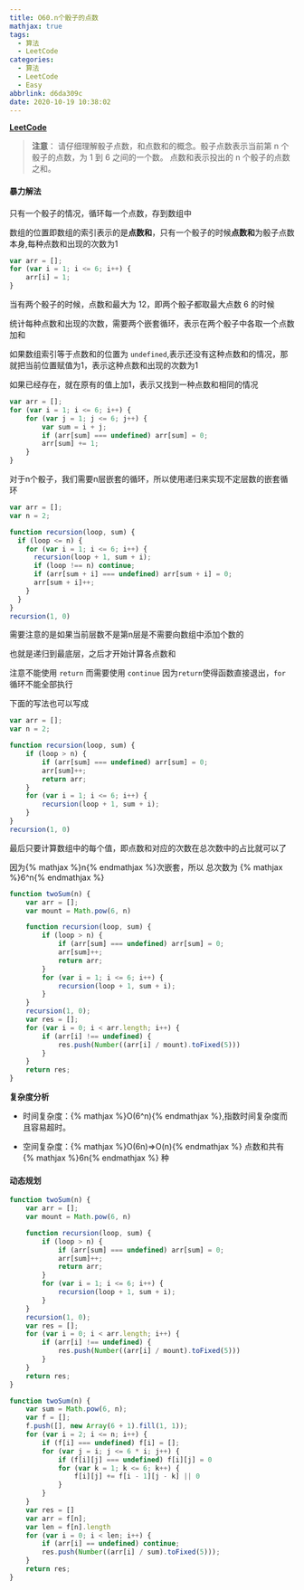 ```yaml
---
title: O60.n个骰子的点数
mathjax: true
tags:
  - 算法
  - LeetCode
categories:
  - 算法
  - LeetCode
  - Easy
abbrlink: d6da309c
date: 2020-10-19 10:38:02
---
```


**[LeetCode](https://leetcode-cn.com/problems/nge-tou-zi-de-dian-shu-lcof/)**

> **注意**： 请仔细理解骰子点数，和点数和的概念。骰子点数表示当前第 n 个骰子的点数，为 1 到 6 之间的一个数。 点数和表示投出的 n 个骰子的点数之和。

#### 暴力解法

只有一个骰子的情况，循环每一个点数，存到数组中

数组的位置即数组的索引表示的是**点数和**，只有一个骰子的时候**点数和**为骰子点数本身,每种点数和出现的次数为1

```javascript
var arr = [];
for (var i = 1; i <= 6; i++) {
    arr[i] = 1;
}
```

当有两个骰子的时候，点数和最大为 12，即两个骰子都取最大点数 6 的时候

统计每种点数和出现的次数，需要两个嵌套循环，表示在两个骰子中各取一个点数加和

如果数组索引等于点数和的位置为 `undefined`,表示还没有这种点数和的情况，那就把当前位置赋值为1，表示这种点数和出现的次数为1

如果已经存在，就在原有的值上加1，表示又找到一种点数和相同的情况

```javascript
var arr = [];
for (var i = 1; i <= 6; i++) {
    for (var j = 1; j <= 6; j++) {
        var sum = i + j;
        if (arr[sum] === undefined) arr[sum] = 0;
        arr[sum] += 1;
    }
}
```

对于n个骰子，我们需要n层嵌套的循环，所以使用递归来实现不定层数的嵌套循环

```javascript
var arr = [];
var n = 2;

function recursion(loop, sum) {
  if (loop <= n) {
    for (var i = 1; i <= 6; i++) {
      recursion(loop + 1, sum + i);
      if (loop !== n) continue;
      if (arr[sum + i] === undefined) arr[sum + i] = 0;
      arr[sum + i]++;
    }
  }
}
recursion(1, 0)
```

需要注意的是如果当前层数不是第n层是不需要向数组中添加个数的

也就是递归到最底层，之后才开始计算各点数和

注意不能使用 `return` 而需要使用 `continue` 因为`return`使得函数直接退出，`for` 循环不能全部执行

下面的写法也可以写成

```javascript
var arr = [];
var n = 2;

function recursion(loop, sum) {
    if (loop > n) {
        if (arr[sum] === undefined) arr[sum] = 0;
        arr[sum]++;
        return arr;
    }
    for (var i = 1; i <= 6; i++) {
        recursion(loop + 1, sum + i);
    }
}
recursion(1, 0)
```

最后只要计算数组中的每个值，即点数和对应的次数在总次数中的占比就可以了

因为{% mathjax %}n{% endmathjax %}次嵌套，所以 总次数为 {% mathjax %}6^n{% endmathjax %}

```javascript
function twoSum(n) {
    var arr = [];
    var mount = Math.pow(6, n)

    function recursion(loop, sum) {
        if (loop > n) {
            if (arr[sum] === undefined) arr[sum] = 0;
            arr[sum]++;
            return arr;
        }
        for (var i = 1; i <= 6; i++) {
            recursion(loop + 1, sum + i);
        }
    }
    recursion(1, 0);
    var res = [];
    for (var i = 0; i < arr.length; i++) {
        if (arr[i] !== undefined) {
            res.push(Number((arr[i] / mount).toFixed(5)))
        }
    }
    return res;
}
```

**复杂度分析**

+ 时间复杂度：{% mathjax %}O(6^n){% endmathjax %},指数时间复杂度而且容易超时。

+ 空间复杂度：{% mathjax %}O(6n)=>O(n){% endmathjax %} 点数和共有 {% mathjax %}6n{% endmathjax %} 种

#### 动态规划

```javascript
function twoSum(n) {
    var arr = [];
    var mount = Math.pow(6, n)

    function recursion(loop, sum) {
        if (loop > n) {
            if (arr[sum] === undefined) arr[sum] = 0;
            arr[sum]++;
            return arr;
        }
        for (var i = 1; i <= 6; i++) {
            recursion(loop + 1, sum + i);
        }
    }
    recursion(1, 0);
    var res = [];
    for (var i = 0; i < arr.length; i++) {
        if (arr[i] !== undefined) {
            res.push(Number((arr[i] / mount).toFixed(5)))
        }
    }
    return res;
}
```

```javascript
function twoSum(n) {
    var sum = Math.pow(6, n);
    var f = [];
    f.push([], new Array(6 + 1).fill(1, 1));
    for (var i = 2; i <= n; i++) {
        if (f[i] === undefined) f[i] = [];
        for (var j = i; j <= 6 * i; j++) {
            if (f[i][j] === undefined) f[i][j] = 0
            for (var k = 1; k <= 6; k++) {
                f[i][j] += f[i - 1][j - k] || 0
            }
        }
    }
    var res = []
    var arr = f[n];
    var len = f[n].length
    for (var i = 0; i < len; i++) {
        if (arr[i] == undefined) continue;
        res.push(Number((arr[i] / sum).toFixed(5)));
    }
    return res;
}
```

